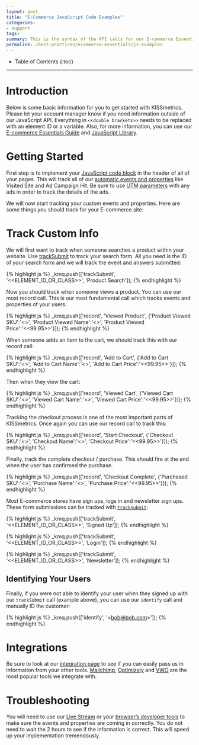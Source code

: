 ```yaml
---
layout: post
title: "E-Commerce JavaScript Code Examples"
categories:
- support
tags:
summary: This is the syntax of the API calls for our E-commerce Essentials.
permalink: /best-practices/ecommerce-essentials/js-examples
---
```

* Table of Contents
{:toc}
* * *

# Introduction

Below is some basic information for you to get started with KISSmetrics. Please let your account manager know if you need information outside of our JavaScript API. Everything in `<<double brackets>>` needs to be replaced with an element ID or a variable. Also, for more information, you can use our [E-commerce Essentials Guide][ecommerce-essentials] and [JavaScript Library][js-lib].

# Getting Started

First step is to implement your [JavaScript code block][js-code-block] in the header of all of your pages. This will track all of our [automatic events and properties][auto-tracked-events] like Visited Site and Ad Campaign Hit. Be sure to use [UTM parameters][utm] with any ads in order to track the details of the ads.

We will now start tracking your custom events and properties. Here are some things you should track for your E-commerce site:

# Track Custom Info

We will first want to track when someone searches a product within your website. Use [trackSubmit][trackSubmit] to track your search form. All you need is the ID of your search form and we will track the event and answers submitted:

{% highlight js %}
_kmq.push(['trackSubmit', '<<ELEMENT_ID_OR_CLASS>>', 'Product Search']);
{% endhighlight %}

Now you should track when someone views a product. You can use our most record call. This is our most fundamental call which tracks events and properties of your users:

{% highlight js %}
_kmq.push(['record', 'Viewed Product', {'Product Viewed SKU':'<<Value>>', 'Product Viewed Name':'<<Value>>', 'Product Viewed Price':'<<99.95>>'}]);
{% endhighlight %}

When someone adds an item to the cart, we should track this with our record call:

{% highlight js %}
_kmq.push(['record', 'Add to Cart', {'Add to Cart SKU':'<<Value>>', 'Add to Cart Name':'<<Value>>', 'Add to Cart Price':'<<99.95>>'}]);
{% endhighlight %}

Then when they view the cart:

{% highlight js %}
_kmq.push(['record', 'Viewed Cart', {'Viewed Cart SKU':'<<Value>>', 'Viewed Cart Name':'<<Value>>', 'Viewed Cart Price':'<<99.95>>'}]);
{% endhighlight %}

Tracking the checkout process is one of the most important parts of KISSmetrics. Once again you can use our record call to track this:

{% highlight js %}
_kmq.push(['record', 'Start Checkout', {'Checkout SKU':'<<Value>>', 'Checkout Name':'<<Value>>', 'Checkout Price':'<<99.95>>'}]);
{% endhighlight %}

Finally, track the complete checkout / purchase. This should fire at the end when the user has confirmed the purchase.

{% highlight js %}
_kmq.push(['record', 'Checkout Complete', {'Purchased SKU':'<<Value>>', 'Purchase Name':'<<Value>>', 'Purchase Price':'<<99.95>>'}]);
{% endhighlight %}

Most E-commerce stores have sign ups, logs in and newsletter sign ups. These form submissions can be tracked with [`trackSubmit`][trackSubmit]:

{% highlight js %}
_kmq.push(['trackSubmit', '<<ELEMENT_ID_OR_CLASS>>', 'Signed Up']);
{% endhighlight %}

{% highlight js %}
_kmq.push(['trackSubmit', '<<ELEMENT_ID_OR_CLASS>>', 'Login']);
{% endhighlight %}

{% highlight js %}
_kmq.push(['trackSubmit', '<<ELEMENT_ID_OR_CLASS>>', 'Newsletter']);
{% endhighlight %}

## Identifying Your Users

Finally, if you were not able to identify your user when they signed up with our `trackSubmit` call (example above), you can use our `identify` call and manually ID the customer:

{% highlight js %}
_kmq.push(['identify', '<<bob@bob.com>>']);
{% endhighlight %}

# Integrations

Be sure to look at our [integration page][integration] to see if you can easily pass us in information from your other tools. [Mailchimp][mailchimp], [Optimizely][optimizely] and [VWO][vwo] are the most popular tools we integrate with.

# Troubleshooting

You will need to use our [Live Stream][testing-with-live] or your [browser’s developer tools][testing-with-browser] to make sure the events and properties are coming in correctly. You do not need to wait the 2 hours to see if the information is correct. This will speed up your implementation tremendously.

[utm]: /integrations/utm-variables
[auto-tracked-events]: /apis/javascript/#events-automatically-tracked
[ecommerce-essentials]: /best-practices/ecommerce-essentials
[js-lib]: /apis/javascript
[js-code-block]: /apis/javascript/#setup
[trackSubmit]: /apis/javascript/#tracking-forms---tracksubmit
[integration]: /integrations
[mailchimp]: /integrations/mailchimp
[optimizely]: /integrations/optimizely
[vwo]: /integrations/vwo
[testing-with-live]: /getting-started/testing-km/#using-kissmetrics-live
[testing-with-browser]: /getting-started/testing-km/#examine-network-activity
